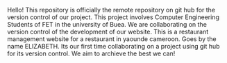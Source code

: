 Hello!
This repository is officially the remote repository on git hub for the version control of our project.
This project involves Computer Engineering Students of FET in the university of Buea.
We are collaborating on the version control of the development of our website.
This is a restaurant management website for a restaurant in yaounde cameroon.
Goes by the name ELIZABETH.
Its our first time collaborating on a project using git hub for its version control.
We aim to archieve the best we can!
